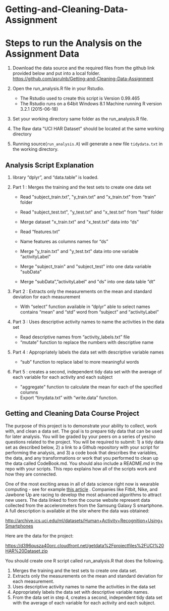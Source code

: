 # Getting-and-Cleaning-Data-Assignment

# Steps to run the Analysis on the Assignment Data

1. Download the data source and the required files from the github link provided below and put into a local folder.
	https://github.com/asrulnb/Getting-and-Cleaning-Data-Assignment
	
2. Open the run_analysis.R file in your Rstudio. 
	- The Rstudio used to create this script is Version 0.99.465
	- The Rstudio runs on a 64bit Windows 8.1 Machine running R version 3.2.1 (2015-06-18)
	
3. Set your working directory same folder as the run_analysis.R file.
	
4. The Raw data "UCI HAR Dataset" should be located at the same working directory
	
5. Running source(`run_analysis.R`) will generate a new file `tidydata.txt` in the working directory.

## Analysis Script Explanation
1. library “dplyr”, and “data.table” is loaded.

2. Part 1 : 
	Merges the training and the test sets to create one data set
	- Read "subject_train.txt", "y_train.txt" and "x_train.txt" from “train” folder
	- Read "subject_test.txt", "y_test.txt" and "x_test.txt" from “test” folder

	- Merge dataset  "x_train.txt" and "x_test.txt" data into “ds”
	- Read “features.txt”
	- Name features as columns names for “ds”

	- Merge "y_train.txt" and "y_test.txt" data into one variable “activityLabel"
	- Merge "subject_train" and "subject_test" into one data variable "subData”
	
	- Merge "subData”,”activityLabel" and "ds” into one data table ”dt”

3. Part 2 : 
	Extracts only the measurements on the mean and standard deviation for each measurement
	- With “select” function available in “dplyr” able to select names contains “mean” and “std” word from “subject” and “activityLabel”

4. Part 3 : 
	Uses descriptive activity names to name the activities in the data set

	- Read descriptive names from “activity_labels.txt” file
	- “mutate” function to replace the numbers with descriptive name
	
5. Part 4 : 
	Appropriately labels the data set with descriptive variable names
	- “sub” function to replace label to more meaningful words

6. Part 5 : creates a second, independent tidy data set with the average of each variable for each activity and each subject
 
	
	- "aggregate" function to calculate the mean for each of the specified columns
	- Export “tinydata.txt” with “write.data” function.
	

## Getting and Cleaning Data Course Project

The purpose of this project is to demonstrate your ability to collect, work with, and clean a data set. The goal is to prepare tidy data that can be used for later analysis. You will be graded by your peers on a series of yes/no questions related to the project. You will be required to submit: 1) a tidy data set as described below, 2) a link to a Github repository with your script for performing the analysis, and 3) a code book that describes the variables, the data, and any transformations or work that you performed to clean up the data called CodeBook.md. You should also include a README.md in the repo with your scripts. This repo explains how all of the scripts work and how they are connected.  

One of the most exciting areas in all of data science right now is wearable computing - see for example [this article](http://www.insideactivitytracking.com/data-science-activity-tracking-and-the-battle-for-the-worlds-top-sports-brand/) . Companies like Fitbit, Nike, and Jawbone Up are racing to develop the most advanced algorithms to attract new users. The data linked to from the course website represent data collected from the accelerometers from the Samsung Galaxy S smartphone. A full description is available at the site where the data was obtained: 

http://archive.ics.uci.edu/ml/datasets/Human+Activity+Recognition+Using+Smartphones 

Here are the data for the project: 

https://d396qusza40orc.cloudfront.net/getdata%2Fprojectfiles%2FUCI%20HAR%20Dataset.zip 

 You should create one R script called run_analysis.R that does the following. 

1. Merges the training and the test sets to create one data set.
2. Extracts only the measurements on the mean and standard deviation for each measurement. 
3. Uses descriptive activity names to name the activities in the data set
4. Appropriately labels the data set with descriptive variable names. 
5. From the data set in step 4, creates a second, independent tidy data set with the average of each variable for each activity and each subject.